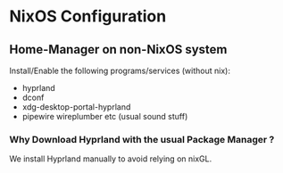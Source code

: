 # NixOS Configuration

## Home-Manager on non-NixOS system

Install/Enable the following programs/services (without nix):

- hyprland
- dconf
- xdg-desktop-portal-hyprland
- pipewire wireplumber etc (usual sound stuff)

### Why Download Hyprland with the usual Package Manager ?

We install Hyprland manually to avoid relying on nixGL.
